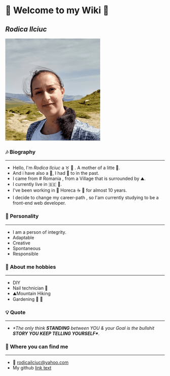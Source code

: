 # 🎇 **Welcome to my Wiki** 🎇

## _Rodica Ilciuc_

![hyfcourse](./img/rodicailciuc.png)

### 🎶 **Biography**

---

- Hello, I'm _Rodica Ilciuc_ a ♉ 👩 . A mother of a litte 👸.
- And i have also a 🐶, I had 🦜 to in the past.
- I came from # Romania , from a Village that is surrounded by ⛰️.
- I currently live in 🇧🇪 🍟.
- I've been working in 🍝 Horeca ☕ 🍺 for almost 10 years.
- I decide to change my career-path , so I'am currently studying to be a
  front-end web developer.

### 🌄 **Personality**

---

- I am a person of integrity.
- Adaptable
- Creative
- Spontaneous
- Responsible

### 🔆 **About me hobbies**

---

- DIY
- Nail technician 💅
- ⛰️Mountain Hiking
- Gardening 🌱 💐

### 💡 **Quote**

---

- _\*The only think **STANDING** between YOU & your Goal is the bullshit **STORY
  YOU KEEP TELLING YOURSELF\***_.

### 📓 **Where you can find me**

---

- 📧 <rodicailciuc@yahoo.com>
- My github [link text](https://github.com/rodicailciuc)
